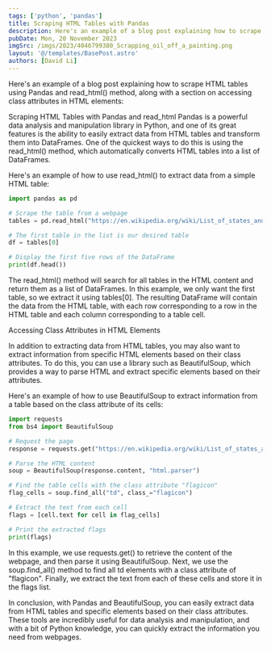 ```yaml
---
tags: ['python', 'pandas']
title: Scraping HTML Tables with Pandas
description: Here's an example of a blog post explaining how to scrape HTML tables using Pandas and read_html() method, along with a section on accessing class attributes in HTML elements.
pubDate: Mon, 20 November 2023
imgSrc: /imgs/2023/4046799380_Scrapping_oil_off_a_painting.png
layout: '@/templates/BasePost.astro'
authors: [David Li]
---
```


Here's an example of a blog post explaining how to scrape HTML tables using Pandas and read_html() method, along with a section on accessing class attributes in HTML elements:

Scraping HTML Tables with Pandas and read_html
Pandas is a powerful data analysis and manipulation library in Python, and one of its great features is the ability to easily extract data from HTML tables and transform them into DataFrames. One of the quickest ways to do this is using the read_html() method, which automatically converts HTML tables into a list of DataFrames.

Here's an example of how to use read_html() to extract data from a simple HTML table:

```python
import pandas as pd

# Scrape the table from a webpage
tables = pd.read_html("https://en.wikipedia.org/wiki/List_of_states_and_territories_of_the_United_States")

# The first table in the list is our desired table
df = tables[0]

# Display the first five rows of the DataFrame
print(df.head())
```

The read_html() method will search for all tables in the HTML content and return them as a list of DataFrames. In this example, we only want the first table, so we extract it using tables[0]. The resulting DataFrame will contain the data from the HTML table, with each row corresponding to a row in the HTML table and each column corresponding to a table cell.

Accessing Class Attributes in HTML Elements

In addition to extracting data from HTML tables, you may also want to extract information from specific HTML elements based on their class attributes. To do this, you can use a library such as BeautifulSoup, which provides a way to parse HTML and extract specific elements based on their attributes.

Here's an example of how to use BeautifulSoup to extract information from a table based on the class attribute of its cells:

```python
import requests
from bs4 import BeautifulSoup

# Request the page
response = requests.get("https://en.wikipedia.org/wiki/List_of_states_and_territories_of_the_United_States")

# Parse the HTML content
soup = BeautifulSoup(response.content, "html.parser")

# Find the table cells with the class attribute "flagicon"
flag_cells = soup.find_all("td", class_="flagicon")

# Extract the text from each cell
flags = [cell.text for cell in flag_cells]

# Print the extracted flags
print(flags)

```

In this example, we use requests.get() to retrieve the content of the webpage, and then parse it using BeautifulSoup. Next, we use the soup.find_all() method to find all td elements with a class attribute of "flagicon". Finally, we extract the text from each of these cells and store it in the flags list.

In conclusion, with Pandas and BeautifulSoup, you can easily extract data from HTML tables and specific elements based on their class attributes. These tools are incredibly useful for data analysis and manipulation, and with a bit of Python knowledge, you can quickly extract the information you need from webpages.